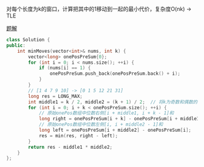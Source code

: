 对每个长度为k的窗口，计算把其中的1移动到一起的最小代价，复杂度O(nk) -> TLE

[题解](https://zxi.mytechroad.com/blog/sliding-window/leetcode-1703-minimum-adjacent-swaps-for-k-consecutive-ones/)
```cpp
class Solution {
public:
    int minMoves(vector<int>& nums, int k) {
        vector<long> onePosPreSum{0};
        for (int i = 0; i < nums.size(); ++i) {
            if (nums[i] == 1) {
                onePosPreSum.push_back(onePosPreSum.back() + i);
            }
        }
        // [1 4 7 9 10] -> [0 1 5 12 21 31]
        long res = LONG_MAX;
        int middle1 = k / 2, middle2 = (k + 1) / 2;  // 将k为奇数和偶数的情况统一
        for (int i = 0; i + k < onePosPreSum.size(); ++i) {
            // 原始onePos数组中位数右侧[i + middle1, i + k - 1]和
            long right = onePosPreSum[i + k] - onePosPreSum[i + middle1];
            // 原始onePos数组中位数左侧[i, i + middle2 - 1]和
            long left = onePosPreSum[i + middle2] - onePosPreSum[i];
            res = min(res, right - left);
        }
        return res - middle1 * middle2;
    }
};
```
